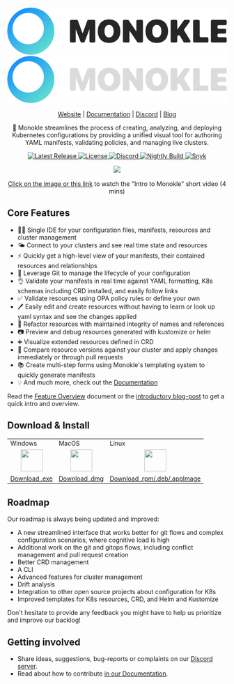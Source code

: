 <p align="center">
  <img src="src/assets/MonokleLogoLight.svg#gh-light-mode-only" alt="Monokle Logo Light"/>
  <img src="src/assets/MonokleLogoDark.svg#gh-dark-mode-only" alt="Monokle Logo Dark" />
</p>

<p align="center">
  <a href="https://monokle.io">Website</a> |
  <a href="https://kubeshop.github.io/monokle/">Documentation</a> |
  <a href="https://discord.com/invite/6zupCZFQbe">Discord</a> |
  <a href="https://monokle.io/blog">Blog</a>
</p>

<p align="center">
  🧐 Monokle streamlines the process of creating, analyzing, and deploying Kubernetes configurations by providing a unified visual tool for authoring YAML manifests, validating policies, and managing live clusters. 
</p>

<p align="center">
  <a href="https://github.com/kubeshop/monokle/releases/latest">
    <img src="https://img.shields.io/github/v/release/kubeshop/monokle" alt="Latest Release" />
  </a>
  <a href="https://github.com/kubeshop/monokle/blob/main/LICENSE">
    <img src="https://img.shields.io/github/license/kubeshop/monokle" alt="License" />
  </a>
  <a href="https://discord.gg/CzpqtfPjXV">
    <img src="https://badgen.net/badge/icon/discord?icon=discord&label" alt="Discord" />
  </a>
  <a href="https://github.com/kubeshop/monokle/tags">
    <img src="https://img.shields.io/github/workflow/status/kubeshop/monokle/monokle-build-nightly?label=nightly-build" alt="Nightly Build" />
  </a>
  <a href="https://snyk.io/test/github/kubeshop/monokle">
    <img src="https://snyk.io/test/github/kubeshop/monokle/badge.svg" alt="Snyk" />
  </a>
</p>

<p align="center">
  <a href="http://youtu.be/y3GLmTsna1M">
    <img src="https://res.cloudinary.com/duczlt4nw/image/upload/v1677516135/YouTube_Thumbnail_17_hxccnv.png">
    <p align="center">Click on the image or <a href="http://youtu.be/y3GLmTsna1M">this link</a> to watch the "Intro to Monokle" short video (4 mins)</p>
  </a>
</p>

## Core Features

- 👩‍💻 Single IDE for your configuration files, manifests, resources and cluster management
- 🌤️ Connect to your clusters and see real time state and resources
-  ⚡ Quickly get a high-level view of your manifests, their contained resources and relationships
- 📇 Leverage Git to manage the lifecycle of your configuration
- 👌 Validate your manifests in real time against YAML formatting, K8s schemas including CRD installed,  and easily follow links
- ✅ Validate resources using OPA policy rules or define your own
- 🖊️ Easily edit and create resources without having to learn or look up yaml syntax and see the changes applied
- 🔨 Refactor resources with maintained integrity of names and references
- 📷 Preview and debug resources generated with kustomize or helm
- ➕ Visualize extended resources defined in CRD
- 🤝 Compare resource versions against your cluster and apply changes immediately or through pull requests
- 📚 Create multi-step forms using Monokle's templating system to quickly generate manifests
- 💡 And much more, check out the [Documentation](https://kubeshop.github.io/monokle/)

Read the [Feature Overview](https://kubeshop.github.io/monokle/features/) document or the [introductory blog-post](https://medium.com/kubeshop-i/hello-monokle-83ecb42f5d96) to get a quick intro and overview.

## Download & Install

<table>
  <tr>
    <td>Windows</td>
    <td>MacOS</td>
    <td>Linux</td>
  </tr>
  <tr>
    <td>
      <div align="center"><a href="https://github.com/kubeshop/monokle/releases/download/downloads/Monokle-win-x64.exe">
        <img src="docs/docs/img/windows.svg" height="50" width="50" /></a>
      </div>
    </td>
    <td>
      <div align="center">
         <a href="https://github.com/kubeshop/monokle/releases/download/downloads/Monokle-mac-universal.dmg"><img src="docs/docs/img/macos.svg" height="50" width="50" /></a>
      </div>
    </td>
    <td>
      <div align="center">
       <a href="https://github.com/kubeshop/monokle/releases/download/downloads/Monokle-linux-x86_64.AppImage"><img src="docs/docs/img/linux.svg" height="50" width="50" /></a>
      </div>
    </td>
  </tr>
  <tr>
    <td>
      <a href="https://github.com/kubeshop/monokle/releases/download/downloads/Monokle-win-x64.exe">Download .exe</a>
    </td>
    <td>
      <a href="https://github.com/kubeshop/monokle/releases/download/downloads/Monokle-mac-universal.dmg">Download .dmg</a>
    </td>
    <td>
      <a href="https://github.com/kubeshop/monokle/releases/tag/downloads">Download .rpm/.deb/.appImage </a>
    </td>
  </tr>
</table>

## Roadmap

Our roadmap is always being updated and improved:

- A new streamlined interface that works better for git flows and complex configuration scenarios, where cognitive load is high
- Additional work on the git and gitops flows, including conflict management and pull request creation
- Better CRD management
- A CLI
- Advanced features for cluster management
- Drift analysis
- Integration to other open source projects about configuration for K8s
- Improved templates for K8s resources, CRD, and Helm and Kustomize

Don't hesitate to provide any feedback you might have to help us prioritize and improve our backlog!

## Getting involved

- Share ideas, suggestions, bug-reports or complaints on our [Discord server](https://discord.com/invite/6zupCZFQbe).
- Read about how to contribute [in our Documentation](https://kubeshop.github.io/monokle/contributing).
